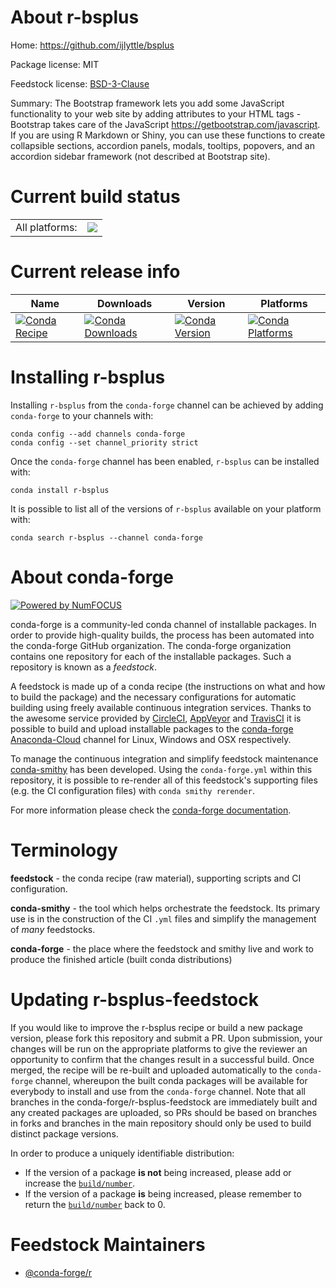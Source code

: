 About r-bsplus
==============

Home: https://github.com/ijlyttle/bsplus

Package license: MIT

Feedstock license: [BSD-3-Clause](https://github.com/conda-forge/r-bsplus-feedstock/blob/master/LICENSE.txt)

Summary: The Bootstrap framework lets you add some JavaScript functionality to your web site by adding attributes to your HTML tags - Bootstrap takes care of the JavaScript <https://getbootstrap.com/javascript>. If you are using R Markdown or Shiny, you can use these functions to create collapsible sections, accordion panels, modals, tooltips, popovers, and an accordion sidebar framework (not described at Bootstrap site).

Current build status
====================


<table><tr><td>All platforms:</td>
    <td>
      <a href="https://dev.azure.com/conda-forge/feedstock-builds/_build/latest?definitionId=12938&branchName=master">
        <img src="https://dev.azure.com/conda-forge/feedstock-builds/_apis/build/status/r-bsplus-feedstock?branchName=master">
      </a>
    </td>
  </tr>
</table>

Current release info
====================

| Name | Downloads | Version | Platforms |
| --- | --- | --- | --- |
| [![Conda Recipe](https://img.shields.io/badge/recipe-r--bsplus-green.svg)](https://anaconda.org/conda-forge/r-bsplus) | [![Conda Downloads](https://img.shields.io/conda/dn/conda-forge/r-bsplus.svg)](https://anaconda.org/conda-forge/r-bsplus) | [![Conda Version](https://img.shields.io/conda/vn/conda-forge/r-bsplus.svg)](https://anaconda.org/conda-forge/r-bsplus) | [![Conda Platforms](https://img.shields.io/conda/pn/conda-forge/r-bsplus.svg)](https://anaconda.org/conda-forge/r-bsplus) |

Installing r-bsplus
===================

Installing `r-bsplus` from the `conda-forge` channel can be achieved by adding `conda-forge` to your channels with:

```
conda config --add channels conda-forge
conda config --set channel_priority strict
```

Once the `conda-forge` channel has been enabled, `r-bsplus` can be installed with:

```
conda install r-bsplus
```

It is possible to list all of the versions of `r-bsplus` available on your platform with:

```
conda search r-bsplus --channel conda-forge
```


About conda-forge
=================

[![Powered by NumFOCUS](https://img.shields.io/badge/powered%20by-NumFOCUS-orange.svg?style=flat&colorA=E1523D&colorB=007D8A)](http://numfocus.org)

conda-forge is a community-led conda channel of installable packages.
In order to provide high-quality builds, the process has been automated into the
conda-forge GitHub organization. The conda-forge organization contains one repository
for each of the installable packages. Such a repository is known as a *feedstock*.

A feedstock is made up of a conda recipe (the instructions on what and how to build
the package) and the necessary configurations for automatic building using freely
available continuous integration services. Thanks to the awesome service provided by
[CircleCI](https://circleci.com/), [AppVeyor](https://www.appveyor.com/)
and [TravisCI](https://travis-ci.com/) it is possible to build and upload installable
packages to the [conda-forge](https://anaconda.org/conda-forge)
[Anaconda-Cloud](https://anaconda.org/) channel for Linux, Windows and OSX respectively.

To manage the continuous integration and simplify feedstock maintenance
[conda-smithy](https://github.com/conda-forge/conda-smithy) has been developed.
Using the ``conda-forge.yml`` within this repository, it is possible to re-render all of
this feedstock's supporting files (e.g. the CI configuration files) with ``conda smithy rerender``.

For more information please check the [conda-forge documentation](https://conda-forge.org/docs/).

Terminology
===========

**feedstock** - the conda recipe (raw material), supporting scripts and CI configuration.

**conda-smithy** - the tool which helps orchestrate the feedstock.
                   Its primary use is in the construction of the CI ``.yml`` files
                   and simplify the management of *many* feedstocks.

**conda-forge** - the place where the feedstock and smithy live and work to
                  produce the finished article (built conda distributions)


Updating r-bsplus-feedstock
===========================

If you would like to improve the r-bsplus recipe or build a new
package version, please fork this repository and submit a PR. Upon submission,
your changes will be run on the appropriate platforms to give the reviewer an
opportunity to confirm that the changes result in a successful build. Once
merged, the recipe will be re-built and uploaded automatically to the
`conda-forge` channel, whereupon the built conda packages will be available for
everybody to install and use from the `conda-forge` channel.
Note that all branches in the conda-forge/r-bsplus-feedstock are
immediately built and any created packages are uploaded, so PRs should be based
on branches in forks and branches in the main repository should only be used to
build distinct package versions.

In order to produce a uniquely identifiable distribution:
 * If the version of a package **is not** being increased, please add or increase
   the [``build/number``](https://docs.conda.io/projects/conda-build/en/latest/resources/define-metadata.html#build-number-and-string).
 * If the version of a package **is** being increased, please remember to return
   the [``build/number``](https://docs.conda.io/projects/conda-build/en/latest/resources/define-metadata.html#build-number-and-string)
   back to 0.

Feedstock Maintainers
=====================

* [@conda-forge/r](https://github.com/conda-forge/r/)

